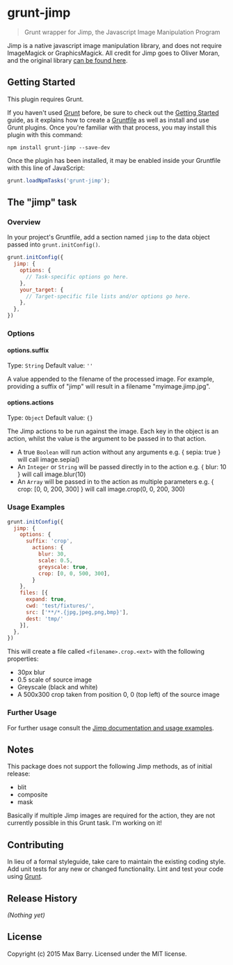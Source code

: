 # grunt-jimp

> Grunt wrapper for Jimp, the Javascript Image Manipulation Program

Jimp is a native javascript image manipulation library, and does not require ImageMagick or GraphicsMagick.
All credit for Jimp goes to Oliver Moran, and the original library [can be found here](https://github.com/oliver-moran/jimp).

## Getting Started
This plugin requires Grunt.

If you haven't used [Grunt](http://gruntjs.com/) before, be sure to check out the [Getting Started](http://gruntjs.com/getting-started) guide, as it explains how to create a [Gruntfile](http://gruntjs.com/sample-gruntfile) as well as install and use Grunt plugins. Once you're familiar with that process, you may install this plugin with this command:

```shell
npm install grunt-jimp --save-dev
```

Once the plugin has been installed, it may be enabled inside your Gruntfile with this line of JavaScript:

```js
grunt.loadNpmTasks('grunt-jimp');
```

## The "jimp" task

### Overview
In your project's Gruntfile, add a section named `jimp` to the data object passed into `grunt.initConfig()`.

```js
grunt.initConfig({
  jimp: {
    options: {
      // Task-specific options go here.
    },
    your_target: {
      // Target-specific file lists and/or options go here.
    },
  },
})
```

### Options

#### options.suffix
Type: `String`
Default value: `''`

A value appended to the filename of the processed image. For example, providing a suffix of "jimp" will result in a filename "myimage.jimp.jpg".

#### options.actions
Type: `Object`
Default value: `{}`

The Jimp actions to be run against the image. Each key in the object is an action, whilst the value is the argument to be passed in to that action.

- A true `Boolean` will run action without any arguments
e.g. { sepia: true } will call image.sepia()
- An `Integer` or `String` will be passed directly in to the action
e.g. { blur: 10 } will call image.blur(10)
- An `Array` will be passed in to the action as multiple parameters
e.g. { crop: [0, 0, 200, 300] } will call image.crop(0, 0, 200, 300)

### Usage Examples

```js
grunt.initConfig({
  jimp: {
    options: {
      suffix: 'crop',
        actions: {
          blur: 30,
          scale: 0.5,
          greyscale: true,
          crop: [0, 0, 500, 300],
        }
    },
    files: [{
      expand: true,
      cwd: 'test/fixtures/',
      src: ['**/*.{jpg,jpeg,png,bmp}'],
      dest: 'tmp/'
    }],
  },
})
```

This will create a file called `<filename>.crop.<ext>` with the following properties:

- 30px blur
- 0.5 scale of source image
- Greyscale (black and white)
- A 500x300 crop taken from position 0, 0 (top left) of the source image

### Further Usage
For further usage consult the [Jimp documentation and usage examples](https://github.com/oliver-moran/jimp#basic-usage).

## Notes
This package does not support the following Jimp methods, as of initial release:

- blit
- composite
- mask

Basically if multiple Jimp images are required for the action, they are not currently possible in this Grunt task. I'm working on it!

## Contributing
In lieu of a formal styleguide, take care to maintain the existing coding style. Add unit tests for any new or changed functionality. Lint and test your code using [Grunt](http://gruntjs.com/).

## Release History
_(Nothing yet)_

## License
Copyright (c) 2015 Max Barry. Licensed under the MIT license.
